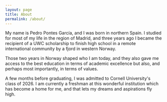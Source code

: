 ```yaml
---
layout: page
title: About
permalink: /about/
---
```



My name is Pedro Pontes García, and I was born in northern Spain. I studied for most of my life in the region of Madrid, and three years ago I became the recipient of a UWC scholarship to finish high school in a remote international community by a fjord in western Norway.

Those two years in Norway shaped who I am today, and they also gave me access to the best education in terms of academic excellence but also, and perhaps most importantly, in terms of values.

A few months before graduating, I was admitted to Cornell University's class of 2026. I am currently a freshman at this wonderful institution which has become a home for me, and that lets my dreams and aspirations fly high.